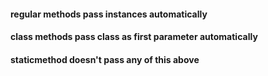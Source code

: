 #### regular methods pass instances automatically
#### class methods pass class as first parameter automatically
#### staticmethod doesn't pass any of this above